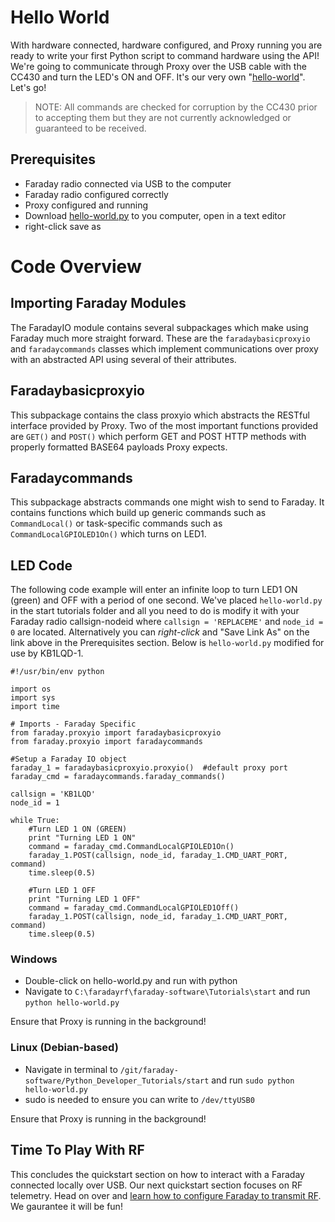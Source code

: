 # Hello World

With hardware connected, hardware configured, and Proxy running you are ready to write your first Python script to command hardware using the API! We're going to communicate through Proxy over the USB cable with the CC430 and turn the LED's ON and OFF. It's our very own "[hello-world](https://en.wikipedia.org/wiki/%22Hello,_World!%22_program)". Let's go!

> NOTE: All commands are checked for corruption by the CC430 prior to accepting them but they are not currently acknowledged or guaranteed to be received.

## Prerequisites
* Faraday radio connected via USB to the computer
* Faraday radio configured correctly
* Proxy configured and running
* Download [hello-world.py](https://github.com/kb1lqc/Faraday-Software/raw/issue220/Tutorials/start/configuring-proxy.md) to you computer, open in a text editor
 * right-click save as

# Code Overview
## Importing Faraday Modules
The FaradayIO module contains several subpackages which make using Faraday much more straight forward. These are the `faradaybasicproxyio` and `faradaycommands` classes which implement communications over proxy with an abstracted API using several of their attributes.

## Faradaybasicproxyio
This subpackage contains the class proxyio which abstracts the RESTful interface provided by Proxy. Two of the most important functions provided are `GET()` and `POST()` which perform GET and POST HTTP methods with properly formatted BASE64 payloads Proxy expects.

## Faradaycommands
This subpackage abstracts commands one might wish to send to Faraday. It contains functions which build up generic commands such as `CommandLocal()` or task-specific commands such as `CommandLocalGPIOLED1On()` which turns on LED1.

## LED Code
The following code example will enter an infinite loop to turn LED1 ON (green) and OFF with a period of one second. We've placed `hello-world.py` in the start tutorials folder and all you need to do is modify it with your Faraday radio callsign-nodeid where `callsign = 'REPLACEME'` and `node_id = 0` are located. Alternatively you can _right-click_ and "Save Link As" on the link above in the Prerequisites section. Below is `hello-world.py` modified for use by KB1LQD-1.

```
#!/usr/bin/env python

import os
import sys
import time

# Imports - Faraday Specific
from faraday.proxyio import faradaybasicproxyio
from faraday.proxyio import faradaycommands

#Setup a Faraday IO object
faraday_1 = faradaybasicproxyio.proxyio()  #default proxy port
faraday_cmd = faradaycommands.faraday_commands()

callsign = 'KB1LQD'
node_id = 1

while True:
    #Turn LED 1 ON (GREEN)
    print "Turning LED 1 ON"
    command = faraday_cmd.CommandLocalGPIOLED1On()
    faraday_1.POST(callsign, node_id, faraday_1.CMD_UART_PORT, command)
    time.sleep(0.5)

    #Turn LED 1 OFF
    print "Turning LED 1 OFF"
    command = faraday_cmd.CommandLocalGPIOLED1Off()
    faraday_1.POST(callsign, node_id, faraday_1.CMD_UART_PORT, command)
    time.sleep(0.5)
```


### Windows
* Double-click on hello-world.py and run with python
* Navigate to `C:\faradayrf\faraday-software\Tutorials\start` and run `python hello-world.py`

Ensure that Proxy is running in the background!

### Linux (Debian-based)
* Navigate in terminal to `/git/faraday-software/Python_Developer_Tutorials/start` and run `sudo python hello-world.py`
* sudo is needed to ensure you can write to `/dev/ttyUSB0`

Ensure that Proxy is running in the background!

## Time To Play With RF
This concludes the quickstart section on how to interact with a Faraday connected locally over USB. Our next quickstart section focuses on RF telemetry. Head on over and [learn how to configure Faraday to transmit RF](configuring-rf-faraday.md). We gaurantee it will be fun!

